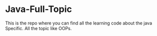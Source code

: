 # Java-Full-Topic
This is the repo where you can find all the learning code about the java Specific. All the topic like OOPs. 

